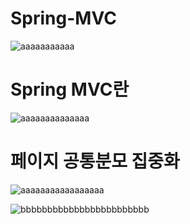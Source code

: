 # Spring-MVC
![aaaaaaaaaaa](https://user-images.githubusercontent.com/76800974/113818630-05f7d400-97b3-11eb-8863-221da666653e.png)

Spring MVC란
=============

![aaaaaaaaaaaaaa](https://user-images.githubusercontent.com/76800974/113819151-e01eff00-97b3-11eb-90f7-6aa1b3bbea7f.png)

페이지 공통분모 집중화
=============

![aaaaaaaaaaaaaaaaa](https://user-images.githubusercontent.com/76800974/117249833-36e42b00-ae7d-11eb-97f2-f4a1b6e3b96b.png)

![bbbbbbbbbbbbbbbbbbbbbbbb](https://user-images.githubusercontent.com/76800974/117249868-406d9300-ae7d-11eb-971c-be58c7f7d2d4.png)
